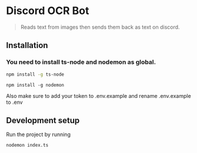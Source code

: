 # Discord OCR Bot
> Reads text from images then sends them back as text on discord.


## Installation
### You need to install ts-node and nodemon as global.

```sh
npm install -g ts-node
```
```she
npm install -g nodemon
```
Also make sure to add your token to .env.example and rename .env.example to .env


## Development setup
Run the project by running

```sh
nodemon index.ts
```
